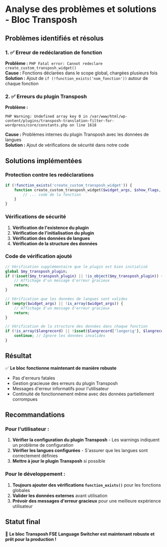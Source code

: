 # Analyse des problèmes et solutions - Bloc Transposh

## Problèmes identifiés et résolus

### 1. ✅ Erreur de redéclaration de fonction
**Problème :** `PHP Fatal error: Cannot redeclare create_custom_transposh_widget()`  
**Cause :** Fonctions déclarées dans le scope global, chargées plusieurs fois  
**Solution :** Ajout de `if (!function_exists('nom_fonction'))` autour de chaque fonction

### 2. ✅ Erreurs du plugin Transposh
**Problème :** 
```
PHP Warning: Undefined array key 0 in /var/www/html/wp-content/plugins/transposh-translation-filter-for-wordpress/core/constants.php on line 1618
```
**Cause :** Problèmes internes du plugin Transposh avec les données de langues  
**Solution :** Ajout de vérifications de sécurité dans notre code

## Solutions implémentées

### Protection contre les redéclarations
```php
if (!function_exists('create_custom_transposh_widget')) {
    function create_custom_transposh_widget($widget_args, $show_flags, $show_names, $hide_current, $style, $nofollow, $title = '') {
        // ... code de la fonction
    }
}
```

### Vérifications de sécurité
1. **Vérification de l'existence du plugin**
2. **Vérification de l'initialisation du plugin**
3. **Vérification des données de langues**
4. **Vérification de la structure des données**

### Code de vérification ajouté
```php
// Vérification supplémentaire que le plugin est bien initialisé
global $my_transposh_plugin;
if (!isset($my_transposh_plugin) || !is_object($my_transposh_plugin)) {
    // Affichage d'un message d'erreur gracieux
    return;
}

// Vérification que les données de langues sont valides
if (empty($widget_args) || !is_array($widget_args)) {
    // Affichage d'un message d'erreur gracieux
    return;
}

// Vérification de la structure des données dans chaque fonction
if (!is_array($langrecord) || !isset($langrecord['langorig'], $langrecord['url'], $langrecord['active'])) {
    continue; // Ignore les données invalides
}
```

## Résultat
✅ **Le bloc fonctionne maintenant de manière robuste**
- Pas d'erreurs fatales
- Gestion gracieuse des erreurs du plugin Transposh
- Messages d'erreur informatifs pour l'utilisateur
- Continuité de fonctionnement même avec des données partiellement corrompues

## Recommandations

### Pour l'utilisateur :
1. **Vérifier la configuration du plugin Transposh** - Les warnings indiquent un problème de configuration
2. **Vérifier les langues configurées** - S'assurer que les langues sont correctement définies
3. **Mettre à jour le plugin Transposh** si possible

### Pour le développement :
1. **Toujours ajouter des vérifications `function_exists()`** pour les fonctions globales
2. **Valider les données externes** avant utilisation
3. **Prévoir des messages d'erreur gracieux** pour une meilleure expérience utilisateur

## Statut final
🎉 **Le bloc Transposh FSE Language Switcher est maintenant robuste et prêt pour la production !**
